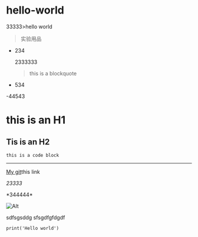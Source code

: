 # hello-world

33333>hello world
>实验用品

- 234
 
    2333333
    >this is a blockquote
- 534

-44543

this is an H1
=============

Tis is an H2
------------

    this is a code block
    
**********

[My git](https://github.com/404fan404 "my github")this link

*23333*

\*344444\*

![Alt](https://www.baidu.com/img/bd_logo1.png "hehe")

sdfsgsddg
sfsgdfgfdgdf

```print('Hello world')```
